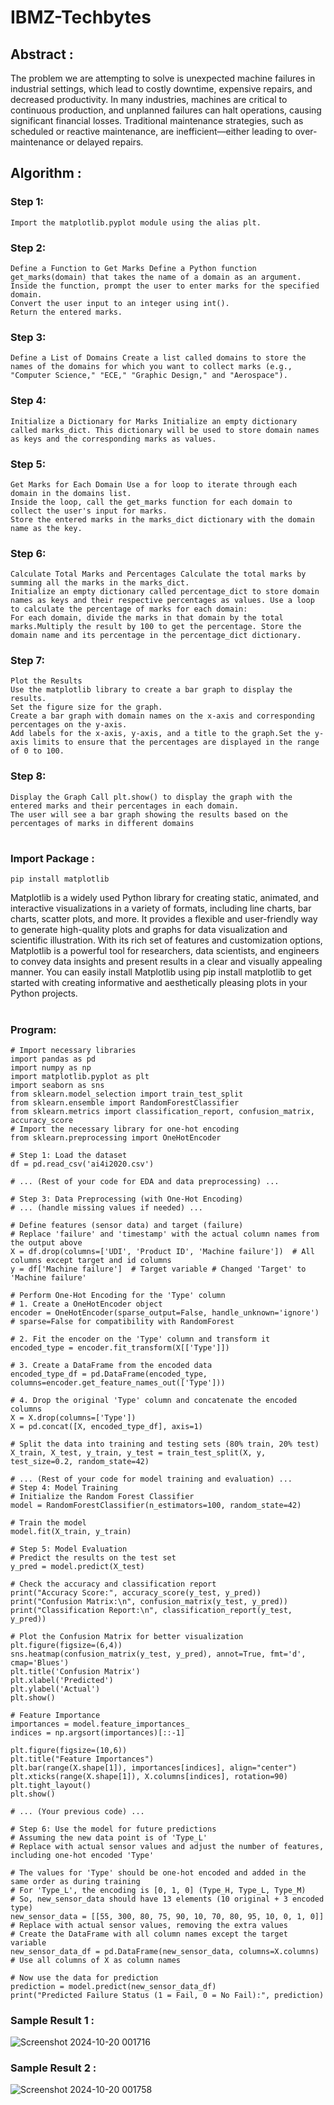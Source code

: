 # IBMZ-Techbytes

## Abstract :
The problem we are attempting to solve is unexpected machine failures in industrial settings, which lead to costly downtime, expensive repairs, and decreased productivity. In many industries, machines are critical to continuous production, and unplanned failures can halt operations, causing significant financial losses. Traditional maintenance strategies, such as scheduled or reactive maintenance, are inefficient—either leading to over-maintenance or delayed repairs.

## Algorithm :

### Step 1:
``` Import Matplotlib
Import the matplotlib.pyplot module using the alias plt.
```
### Step 2:
```
Define a Function to Get Marks Define a Python function get_marks(domain) that takes the name of a domain as an argument.
Inside the function, prompt the user to enter marks for the specified domain.
Convert the user input to an integer using int().
Return the entered marks.
```
### Step 3:
```
Define a List of Domains Create a list called domains to store the names of the domains for which you want to collect marks (e.g., "Computer Science," "ECE," "Graphic Design," and "Aerospace").
```
### Step 4: 
```
Initialize a Dictionary for Marks Initialize an empty dictionary called marks_dict. This dictionary will be used to store domain names as keys and the corresponding marks as values.
``` 

### Step 5:
```
Get Marks for Each Domain Use a for loop to iterate through each domain in the domains list.
Inside the loop, call the get_marks function for each domain to collect the user's input for marks.
Store the entered marks in the marks_dict dictionary with the domain name as the key.
```
### Step 6: 
```
Calculate Total Marks and Percentages Calculate the total marks by summing all the marks in the marks_dict.
Initialize an empty dictionary called percentage_dict to store domain names as keys and their respective percentages as values. Use a loop to calculate the percentage of marks for each domain:
For each domain, divide the marks in that domain by the total marks.Multiply the result by 100 to get the percentage. Store the domain name and its percentage in the percentage_dict dictionary.
```
### Step 7: 
```
Plot the Results
Use the matplotlib library to create a bar graph to display the results.
Set the figure size for the graph.
Create a bar graph with domain names on the x-axis and corresponding percentages on the y-axis.
Add labels for the x-axis, y-axis, and a title to the graph.Set the y-axis limits to ensure that the percentages are displayed in the range of 0 to 100.
```
### Step 8: 
```
Display the Graph Call plt.show() to display the graph with the entered marks and their percentages in each domain.
The user will see a bar graph showing the results based on the percentages of marks in different domains
```

#

### Import Package :

```
pip install matplotlib
```
Matplotlib is a widely used Python library for creating static, animated, and interactive visualizations in a variety of formats, including line charts, bar charts, scatter plots, and more. It provides a flexible and user-friendly way to generate high-quality plots and graphs for data visualization and scientific illustration. With its rich set of features and customization options, Matplotlib is a powerful tool for researchers, data scientists, and engineers to convey data insights and present results in a clear and visually appealing manner. You can easily install Matplotlib using pip install matplotlib to get started with creating informative and aesthetically pleasing plots in your Python projects.

#

### Program:
```
# Import necessary libraries
import pandas as pd
import numpy as np
import matplotlib.pyplot as plt
import seaborn as sns
from sklearn.model_selection import train_test_split
from sklearn.ensemble import RandomForestClassifier
from sklearn.metrics import classification_report, confusion_matrix, accuracy_score
# Import the necessary library for one-hot encoding
from sklearn.preprocessing import OneHotEncoder

# Step 1: Load the dataset
df = pd.read_csv('ai4i2020.csv')

# ... (Rest of your code for EDA and data preprocessing) ...

# Step 3: Data Preprocessing (with One-Hot Encoding)
# ... (handle missing values if needed) ...

# Define features (sensor data) and target (failure)
# Replace 'failure' and 'timestamp' with the actual column names from the output above
X = df.drop(columns=['UDI', 'Product ID', 'Machine failure'])  # All columns except target and id columns
y = df['Machine failure']  # Target variable # Changed 'Target' to 'Machine failure'

# Perform One-Hot Encoding for the 'Type' column
# 1. Create a OneHotEncoder object
encoder = OneHotEncoder(sparse_output=False, handle_unknown='ignore') # sparse=False for compatibility with RandomForest

# 2. Fit the encoder on the 'Type' column and transform it
encoded_type = encoder.fit_transform(X[['Type']]) 

# 3. Create a DataFrame from the encoded data
encoded_type_df = pd.DataFrame(encoded_type, columns=encoder.get_feature_names_out(['Type']))

# 4. Drop the original 'Type' column and concatenate the encoded columns
X = X.drop(columns=['Type'])
X = pd.concat([X, encoded_type_df], axis=1)

# Split the data into training and testing sets (80% train, 20% test)
X_train, X_test, y_train, y_test = train_test_split(X, y, test_size=0.2, random_state=42)

# ... (Rest of your code for model training and evaluation) ...
# Step 4: Model Training
# Initialize the Random Forest Classifier
model = RandomForestClassifier(n_estimators=100, random_state=42)

# Train the model
model.fit(X_train, y_train)

# Step 5: Model Evaluation
# Predict the results on the test set
y_pred = model.predict(X_test)

# Check the accuracy and classification report
print("Accuracy Score:", accuracy_score(y_test, y_pred))
print("Confusion Matrix:\n", confusion_matrix(y_test, y_pred))
print("Classification Report:\n", classification_report(y_test, y_pred))

# Plot the Confusion Matrix for better visualization
plt.figure(figsize=(6,4))
sns.heatmap(confusion_matrix(y_test, y_pred), annot=True, fmt='d', cmap='Blues')
plt.title('Confusion Matrix')
plt.xlabel('Predicted')
plt.ylabel('Actual')
plt.show()

# Feature Importance
importances = model.feature_importances_
indices = np.argsort(importances)[::-1]

plt.figure(figsize=(10,6))
plt.title("Feature Importances")
plt.bar(range(X.shape[1]), importances[indices], align="center")
plt.xticks(range(X.shape[1]), X.columns[indices], rotation=90)
plt.tight_layout()
plt.show()

# ... (Your previous code) ...

# Step 6: Use the model for future predictions
# Assuming the new data point is of 'Type_L'
# Replace with actual sensor values and adjust the number of features, including one-hot encoded 'Type'

# The values for 'Type' should be one-hot encoded and added in the same order as during training
# For 'Type_L', the encoding is [0, 1, 0] (Type_H, Type_L, Type_M)
# So, new_sensor_data should have 13 elements (10 original + 3 encoded type)
new_sensor_data = [[55, 300, 80, 75, 90, 10, 70, 80, 95, 10, 0, 1, 0]]  # Replace with actual sensor values, removing the extra values
# Create the DataFrame with all column names except the target variable
new_sensor_data_df = pd.DataFrame(new_sensor_data, columns=X.columns) # Use all columns of X as column names

# Now use the data for prediction
prediction = model.predict(new_sensor_data_df)  
print("Predicted Failure Status (1 = Fail, 0 = No Fail):", prediction)
```

### Sample Result 1 :
![Screenshot 2024-10-20 001716](https://github.com/user-attachments/assets/f8760ee6-3a77-45ea-b3dc-7278b0fb0fe1)

### Sample Result 2 :
![Screenshot 2024-10-20 001758](https://github.com/user-attachments/assets/ee3536de-80f2-4132-b786-44610ddda79c)



